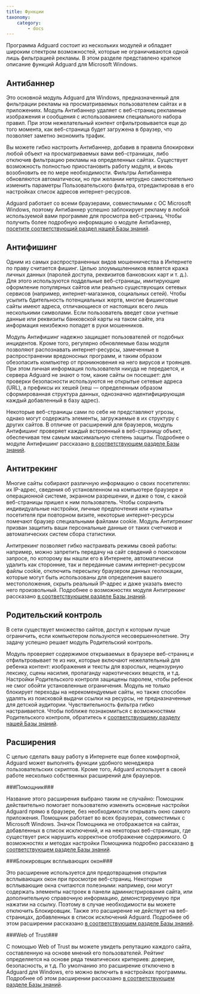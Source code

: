 ```yaml
---
title: Функции
taxonomy:
    category:
        - docs
---
```


Программа Adguard состоит из нескольких модулей и обладает широким спектром возможностей, которые не ограничиваются одной лишь фильтрацией рекламы. В этом разделе представлено краткое описание функций Adguard для Microsoft Windows.

## Антибаннер ##

Это основной модуль Adguard для Windows, предназначенный для фильтрации рекламы на просматриваемых пользователем сайтах и в приложениях. Модуль Антибаннер удаляет с веб-страниц рекламные изображения и сообщения с использованием специального набора правил. При этом нежелательный контент отфильтровывается еще до того момента, как веб-страница будет загружена в браузер, что позволяет заметно экономить трафик.

Вы можете гибко настроить Антибаннер, добавив в правила блокировки любой объект на просматриваемых вами веб-страницах, либо отключив фильтрацию рекламы на определенных сайтах. Существует возможность полностью приостановить работу модуля, и вновь возобновить ее по мере необходимости. Фильтры Антибаннера обновляются автоматически, но при желании нетрудно самостоятельно изменить параметры Пользовательского фильтра, отредактировав в его настройках список адресов интернет-ресурсов.

Adguard работает со всеми браузерами, совместимыми с ОС Microsoft Windows, поэтому Антибаннер успешно заблокирует рекламу в любой используемой вами программе для просмотра веб-страниц. Чтобы получить более подробную информацию о модуле Антибаннер, [посетите соответствующий раздел нашей Базы знаний](http://testkb.adguard.com/ru/windows/features/ad-blocker).

## Антифишинг ##

Одним из самых распространенных видов мошенничества в Интернете по праву считается фишинг. Целью злоумышленников является кража личных данных (паролей доступа, реквизитов банковских карт и т. д.). Для этого используются поддельные веб-страницы, имитирующие оформление популярных сайтов или реально существующих сетевых сервисов (например, интернет-магазинов, социальных сетей). Чтобы усыпить бдительность потенциальных жертв, многие фишинговые сайты имеют адреса, отличающиеся от настоящих всего лишь несколькими символами. Если пользователь введет свои учетные данные или реквизиты банковской карты на таком сайте, эта информация неизбежно попадет в руки мошенников.

Модуль Антифишинг надежно защищает пользователей от подобных инцидентов. Кроме того, регулярно обновляемые базы модуля позволяют распознавать интернет-ресурсы, замеченные в распространении вредоносных программ, и таким образом обезопасить компьютер от проникновения на него вирусов и троянцев. При этом личная информация пользователя никуда не передается, и сервера Adguard не знают о том, какие сайты он посещает: для проверки безопасности используются не открытые сетевые адреса (URL), а префиксы их хешей (хеш — определенным образом сформированная структура данных, однозначно идентифицирующая каждый добавленный в базу адрес).

Некоторые веб-страницы сами по себе не представляют угрозы, однако могут содержать элементы, загружаемые в их структуру с других сайтов. В отличие от расширений для браузеров, модуль Антифишинг проверяет каждый встроенный в веб-страницу объект, обеспечивая тем самым максимальную степень защиты. Подробнее о модуле Антифишинг рассказано [в соответствующем разделе Базы знаний](http://testkb.adguard.com/ru/windows/features/browsing-security).

## Антитрекинг ##

Многие сайты собирают различную информацию о своих посетителях: их IP-адрес, сведения об установленном на компьютере браузере и операционной системе, экранном разрешении, и даже о том, с какой веб-страницы пришел к ним пользователь. Чтобы сохранить индивидуальные настройки, личные предпочтения или «узнать» посетителя при повторном визите, некоторые интернет-ресурсы помечают браузер специальными файлами cookie. Модуль Антитрекинг призван защитить ваши персональные данные от таких счетчиков и автоматических систем сбора статистики. 

Антитрекинг позволяет гибко настраивать режимы своей работы: например, можно запретить передачу на сайт сведений о поисковом запросе, по которому вы нашли его в Интернете, автоматически удалить как сторонние, так и переданные самим интернет-ресурсом файлы cookie, отключить пересылку браузером данных геолокации, которые могут быть использованы для определения вашего местоположения, скрыть реальный IP-адрес и даже указать вместо него произвольный. Подробнее о возможностях модуля Антитрекинг рассказано [в соответствующем разделе Базы знаний](http://testkb.adguard.com/ru/windows/features/stealth-mode).

## Родительский контроль ##

В сети существует множество сайтов, доступ к которым лучше ограничить, если компьютером пользуются несовершеннолетние. Эту задачу успешно решает модуль Родительский контроль.

Модуль проверяет содержимое открываемых в браузере веб-страниц и отфильтровывает те из них, которые включают нежелательный для ребенка контент: изображения и тексты для взрослых, нецензурную лексику, сцены насилия, пропаганду наркотических веществ, и т.д. Настройки Родительского контроля защищены паролем, чтобы ребенок не смог обойти установленные ограничения. Модуль не только блокирует переходы на нерекомендуемые сайты, но также способен удалять из поисковой выдачи ссылки на ресурсы, не предназначенные для детской аудитории. Чувствительность фильтра гибко настраивается. Чтобы поближе познакомиться с возможностями Родительского контроля, обратитесь к [соответствующему разделу нашей Базы знаний](http://testkb.adguard.com/ru/windows/features/parental-control).

## Расширения ##

С целью сделать вашу работу в Интернете еще более комфортной, Adguard может выполнять функции удобного менеджера пользовательских скриптов. Кроме того, Adguard использует в своей работе несколько собственных расширений для браузеров. 

###Помощник###

Название этого расширения выбрано таким не случайно: Помощник действительно помогает пользователю изменить основные настройки Adguard прямо в браузере, без необходимости открывать окно самого приложения. Помощник работает во всех браузерах, совместимых с Microsoft Windows. Значок Помощника не отображается на сайтах, добавленных в список исключений, и на некоторых веб-страницах, где существует риск нарушить корректное отображение содержимого. О возможностях и методах настройки Помощника подробно рассказано [в соответствующем разделе Базы знаний](http://testkb.adguard.com/ru/windows/features/extensions/assistant).

###Блокировщик всплывающих окон###

Это расширение используется для предотвращения открытия всплывающих окон при просмотре веб-страниц. Некоторые всплывающие окна считаются полезными: например, они могут содержать элементы настроек в панели администрирования сайта, или дополнительную справочную информацию, демонстрируемую при нажатии на ссылку. Поэтому в случае необходимости вы можете отключить Блокировщик. Также это расширение не действует на веб-страницах, добавленных в список исключений Adguard. Подробнее об этом расширении рассказано [в соответствующем разделе Базы знаний](http://testkb.adguard.com/ru/windows/features/extensions/popup-blocker).

###Web of Trust###

С помощью Web of Trust вы можете увидеть репутацию каждого сайта, составленную на основе мнений его пользователей. Рейтинг определяется на основе ряда тематических критериев: доверие, безопасность, и т.д. По умолчанию это расширение отключено в Adguard для Windows, его можно включить в настройках программы. Подробнее об этом расширении рассказано [в соответствующем разделе Базы знаний](http://testkb.adguard.com/ru/windows/features/extensions/web-of-trust).

